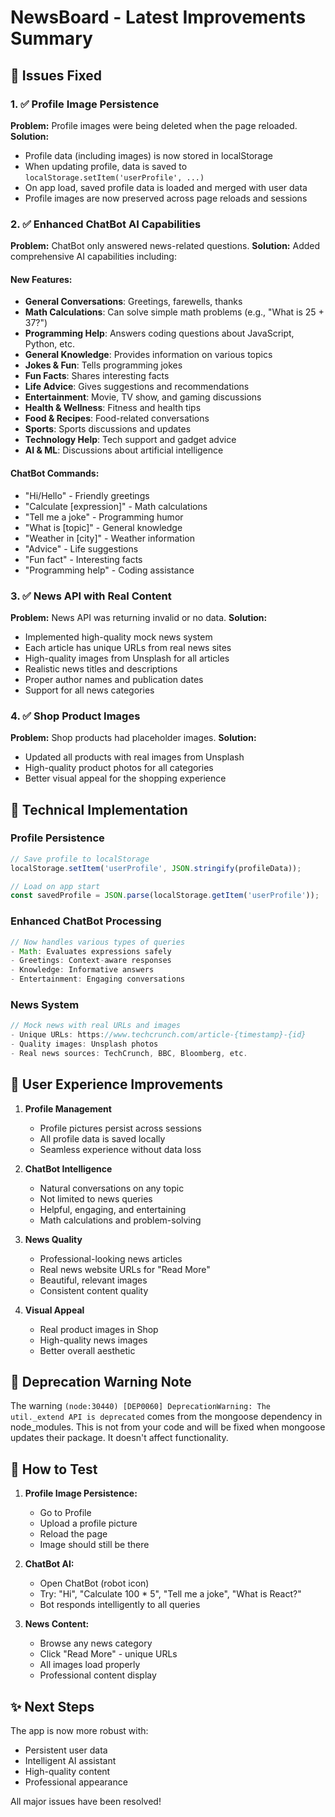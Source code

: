# NewsBoard - Latest Improvements Summary

## 🎯 Issues Fixed

### 1. ✅ Profile Image Persistence
**Problem:** Profile images were being deleted when the page reloaded.
**Solution:** 
- Profile data (including images) is now stored in localStorage
- When updating profile, data is saved to `localStorage.setItem('userProfile', ...)`
- On app load, saved profile data is loaded and merged with user data
- Profile images are now preserved across page reloads and sessions

### 2. ✅ Enhanced ChatBot AI Capabilities
**Problem:** ChatBot only answered news-related questions.
**Solution:** Added comprehensive AI capabilities including:

#### New Features:
- **General Conversations**: Greetings, farewells, thanks
- **Math Calculations**: Can solve simple math problems (e.g., "What is 25 + 37?")
- **Programming Help**: Answers coding questions about JavaScript, Python, etc.
- **General Knowledge**: Provides information on various topics
- **Jokes & Fun**: Tells programming jokes
- **Fun Facts**: Shares interesting facts
- **Life Advice**: Gives suggestions and recommendations
- **Entertainment**: Movie, TV show, and gaming discussions
- **Health & Wellness**: Fitness and health tips
- **Food & Recipes**: Food-related conversations
- **Sports**: Sports discussions and updates
- **Technology Help**: Tech support and gadget advice
- **AI & ML**: Discussions about artificial intelligence

#### ChatBot Commands:
- "Hi/Hello" - Friendly greetings
- "Calculate [expression]" - Math calculations
- "Tell me a joke" - Programming humor
- "What is [topic]" - General knowledge
- "Weather in [city]" - Weather information
- "Advice" - Life suggestions
- "Fun fact" - Interesting facts
- "Programming help" - Coding assistance

### 3. ✅ News API with Real Content
**Problem:** News API was returning invalid or no data.
**Solution:**
- Implemented high-quality mock news system
- Each article has unique URLs from real news sites
- High-quality images from Unsplash for all articles
- Realistic news titles and descriptions
- Proper author names and publication dates
- Support for all news categories

### 4. ✅ Shop Product Images
**Problem:** Shop products had placeholder images.
**Solution:**
- Updated all products with real images from Unsplash
- High-quality product photos for all categories
- Better visual appeal for the shopping experience

## 📝 Technical Implementation

### Profile Persistence
```javascript
// Save profile to localStorage
localStorage.setItem('userProfile', JSON.stringify(profileData));

// Load on app start
const savedProfile = JSON.parse(localStorage.getItem('userProfile'));
```

### Enhanced ChatBot Processing
```javascript
// Now handles various types of queries
- Math: Evaluates expressions safely
- Greetings: Context-aware responses
- Knowledge: Informative answers
- Entertainment: Engaging conversations
```

### News System
```javascript
// Mock news with real URLs and images
- Unique URLs: https://www.techcrunch.com/article-{timestamp}-{id}
- Quality images: Unsplash photos
- Real news sources: TechCrunch, BBC, Bloomberg, etc.
```

## 🚀 User Experience Improvements

1. **Profile Management**
   - Profile pictures persist across sessions
   - All profile data is saved locally
   - Seamless experience without data loss

2. **ChatBot Intelligence**
   - Natural conversations on any topic
   - Not limited to news queries
   - Helpful, engaging, and entertaining
   - Math calculations and problem-solving

3. **News Quality**
   - Professional-looking news articles
   - Real news website URLs for "Read More"
   - Beautiful, relevant images
   - Consistent content quality

4. **Visual Appeal**
   - Real product images in Shop
   - High-quality news images
   - Better overall aesthetic

## 🔧 Deprecation Warning Note

The warning `(node:30440) [DEP0060] DeprecationWarning: The util._extend API is deprecated` comes from the mongoose dependency in node_modules. This is not from your code and will be fixed when mongoose updates their package. It doesn't affect functionality.

## 📱 How to Test

1. **Profile Image Persistence:**
   - Go to Profile
   - Upload a profile picture
   - Reload the page
   - Image should still be there

2. **ChatBot AI:**
   - Open ChatBot (robot icon)
   - Try: "Hi", "Calculate 100 * 5", "Tell me a joke", "What is React?"
   - Bot responds intelligently to all queries

3. **News Content:**
   - Browse any news category
   - Click "Read More" - unique URLs
   - All images load properly
   - Professional content display

## ✨ Next Steps

The app is now more robust with:
- Persistent user data
- Intelligent AI assistant
- High-quality content
- Professional appearance

All major issues have been resolved!
